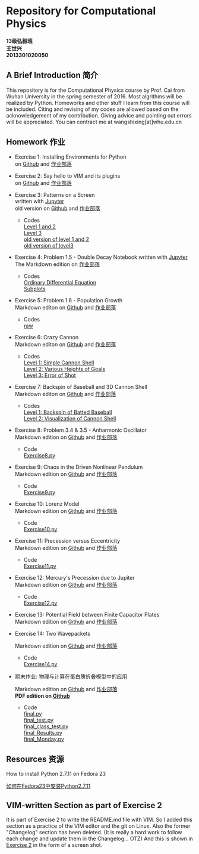 ﻿# Repository for Computational Physics

__13级弘毅班__       
__王世兴__       
__2013301020050__       

## A Brief Introduction 简介

This repository is for the Computational Physics course by Prof. Cai from Wuhan University in the spring semester of 2016. Most algrithms will be realized by Python. Homeworks and other stuff I learn from this course will be included. Citing and revising of my codes are allowed based on the acknowledgement of my contribution. Giving advice and pointing out errors will be appreciated. You can contract me at wangshixing[at]whu.edu.cn

## Homework 作业

* Exercise 1: Installing Environments for Python        
    on [Github](https://github.com/ShixingWang/computationalphysics_N2013301020050/blob/master/Reports/Exercise1.md) and [作业部落](https://www.zybuluo.com/ShixingWang/note/302740)

* Exercise 2: Say hello to VIM and its plugins        
    on [Github](https://github.com/ShixingWang/computationalphysics_N2013301020050/blob/master/Reports/Exercise2.md) and [作业部落](https://www.zybuluo.com/ShixingWang/note/303533)

* Exercise 3: Patterns on a Screen        
    written with [Jupyter](https://github.com/ShixingWang/computationalphysics_N2013301020050/blob/master/Reports/Exercise3_new.ipynb)      
  old version on [Github](https://github.com/ShixingWang/computationalphysics_N2013301020050/blob/master/Reports/Exercise3.md) and [作业部落](https://www.zybuluo.com/ShixingWang/note/311331)

  + Codes<br>
    [Level 1 and 2](https://github.com/ShixingWang/computationalphysics_N2013301020050/blob/master/Codes/Exercise2_level12_new.py)<br>
    [Level 3](https://github.com/ShixingWang/computationalphysics_N2013301020050/blob/master/Codes/Exercise2_level3_new.py)     
    [old version of level 1 and 2](https://github.com/ShixingWang/computationalphysics_N2013301020050/blob/master/Codes/Exercise2_level12_old.py)<br>
    [old version of level3](https://github.com/ShixingWang/computationalphysics_N2013301020050/blob/master/Codes/Exercise2_level3_old.py)

* Exercise 4: Problem 1.5 - Double Decay 
    Notebook written with [Jupyter](https://github.com/ShixingWang/computationalphysics_N2013301020050/blob/master/Reports/Exercise4.ipynb)     
    The Markdown edition on [作业部落](https://www.zybuluo.com/ShixingWang/note/321753)     
    + Codes     
    [Ordinary Differential Equation](https://github.com/ShixingWang/computationalphysics_N2013301020050/blob/master/Codes/Exercise4_Chapter1_5_equation.py)     
    [Subplots](https://github.com/ShixingWang/computationalphysics_N2013301020050/blob/master/Codes/Exercise4_Chapter1_5_subplot.py)     

* Exercise 5: Problem 1.6 - Population Growth      
    Markdown editon on [Github](https://github.com/ShixingWang/computationalphysics_N2013301020050/blob/master/Reports/Exercise5.md) and [作业部落](https://www.zybuluo.com/ShixingWang/note/326064)    
    + Codes     
        [raw](https://github.com/ShixingWang/computationalphysics_N2013301020050/blob/master/Codes/Exercise5.py)       

* Exercise 6: Crazy Cannon            
    Markdown editon on [Github](https://github.com/ShixingWang/computationalphysics_N2013301020050/blob/master/Reports/Exercise6.md) and [作业部落](https://www.zybuluo.com/ShixingWang/note/333176)    
    + Codes     
        [Level 1: Simple Cannon Shell](https://github.com/ShixingWang/computationalphysics_N2013301020050/blob/master/Codes/Exercise6.py)     
        [Level 2: Various Heights of Goals](https://github.com/ShixingWang/computationalphysics_N2013301020050/blob/master/Codes/Exercise6_2.py)     
        [Level 3: Error of Shot](https://github.com/ShixingWang/computationalphysics_N2013301020050/blob/master/Codes/Exercise6_3.py)     

* Exercise 7: Backspin of Baseball and 3D Cannon Shell            
    Markdown editon on [Github](https://github.com/ShixingWang/computationalphysics_N2013301020050/blob/master/Reports/Exercise7.md) and [作业部落](https://www.zybuluo.com/ShixingWang/note/339854)    
    + Codes     
        [Level 1: Backspin of Batted Baseball](https://github.com/ShixingWang/computationalphysics_N2013301020050/blob/master/Codes/Exercise7.py)     
        [Level 2: Visualization of Cannon Shell](https://github.com/ShixingWang/computationalphysics_N2013301020050/blob/master/Codes/Exercise7_2.py)     

* Exercise 8: Problem 3.4 & 3.5 - Anharmonic Oscillator       
    Markdown edition on [Github](https://github.com/ShixingWang/computationalphysics_N2013301020050/blob/master/Reports/Exercise8.md) and [作业部落](https://www.zybuluo.com/ShixingWang/note/346840)

    - Code      
     [Exercise8.py](https://github.com/ShixingWang/computationalphysics_N2013301020050/blob/master/Codes/Exercise8.py)

* Exercise 9: Chaos in the Driven Nonlinear Pendulum       
    Markdown edition on [Github](https://github.com/ShixingWang/computationalphysics_N2013301020050/blob/master/Reports/Exercise9.md) and [作业部落](https://www.zybuluo.com/ShixingWang/note/355301)

    - Code      
     [Exercise9.py](https://github.com/ShixingWang/computationalphysics_N2013301020050/blob/master/Codes/Exercise9.py)

* Exercise 10: Lorenz Model       
    Markdown edition on [Github](https://github.com/ShixingWang/computationalphysics_N2013301020050/blob/master/Reports/Exercise10.md) and [作业部落](https://www.zybuluo.com/ShixingWang/note/362652)

    - Code      
     [Exercise10.py](https://github.com/ShixingWang/computationalphysics_N2013301020050/blob/master/Codes/Exercise10.py)

* Exercise 11: Precession versus Eccentricity       
    Markdown edition on [Github](https://github.com/ShixingWang/computationalphysics_N2013301020050/blob/master/Reports/Exercise11.md) and [作业部落](https://www.zybuluo.com/ShixingWang/note/369774)

    - Code      
     [Exercise11.py](https://github.com/ShixingWang/computationalphysics_N2013301020050/blob/master/Codes/Exercise11.py)

* Exercise 12: Mercury's Precession due to Jupiter       
    Markdown edition on [Github](https://github.com/ShixingWang/computationalphysics_N2013301020050/blob/master/Reports/Exercise12.md) and [作业部落](https://www.zybuluo.com/ShixingWang/note/376748)

    - Code      
     [Exercise12.py](https://github.com/ShixingWang/computationalphysics_N2013301020050/blob/master/Codes/Exercise12.py)

* Exercise 13: Potential Field between Finite Capacitor Plates       
    Markdown edition on [Github](https://github.com/ShixingWang/computationalphysics_N2013301020050/blob/master/Reports/Exercise13.md) and [作业部落](https://www.zybuluo.com/ShixingWang/note/386050)

* Exercise 14: Two Wavepackets

    Markdown edition on [Github](https://github.com/ShixingWang/computationalphysics_N2013301020050/blob/master/Reports/Exercise14.md) and [作业部落](https://www.zybuluo.com/ShixingWang/note/395476)

    - Code      
     [Exercise14.py](https://github.com/ShixingWang/computationalphysics_N2013301020050/blob/master/Codes/Exercise14.py)
    
    
* 期末作业: 物理与计算在蛋白质折叠模型中的应用

    Markdown edition on [Github](https://github.com/ShixingWang/computationalphysics_N2013301020050/blob/master/Reports/final.md) and [作业部落](https://www.zybuluo.com/ShixingWang/note/407980)       
    __PDF edition on [Github](https://github.com/ShixingWang/computationalphysics_N2013301020050/blob/master/Reports/final.pdf)__

    - Code      
     [final.py](https://github.com/ShixingWang/computationalphysics_N2013301020050/blob/master/Codes/final.py)       
     [final_test.py](https://github.com/ShixingWang/computationalphysics_N2013301020050/blob/master/Codes/final_test.py)      
     [final_class_test.py](https://github.com/ShixingWang/computationalphysics_N2013301020050/blob/master/Codes/final_class_test.py)     
     [final_Results.py](https://github.com/ShixingWang/computationalphysics_N2013301020050/blob/master/Codes/final_Results.py)     
     [final_Monday.py](https://github.com/ShixingWang/computationalphysics_N2013301020050/blob/master/Codes/final_Monday.py)      

## Resources 资源




How to install Python 2.7.11 on Fedora 23 <br>

[如何在Fedora23中安装Python2.7.11](https://github.com/ShixingWang/computationalphysics_N2013301020050/blob/master/Resource/Fedora23.Python.2_7_11.md)




## VIM-written Section as part of Exercise 2




It is part of Exercise 2 to write the README.md file with VIM. So I added this section as a practice of the VIM editor and the git on Linux. Also the former "Changelog" section has been deleted. (It is  really a hard work to follow each change and update them in the Changelog... OTZ) And this is shown in [Exercise 2](https://github.com/ShixingWang/computationalphysics_N2013301020050/blob/master/Exercises/Exercise2.md) in the form of a screen shot. 

